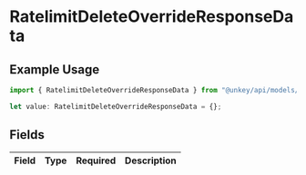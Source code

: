 # RatelimitDeleteOverrideResponseData

## Example Usage

```typescript
import { RatelimitDeleteOverrideResponseData } from "@unkey/api/models/components";

let value: RatelimitDeleteOverrideResponseData = {};
```

## Fields

| Field       | Type        | Required    | Description |
| ----------- | ----------- | ----------- | ----------- |